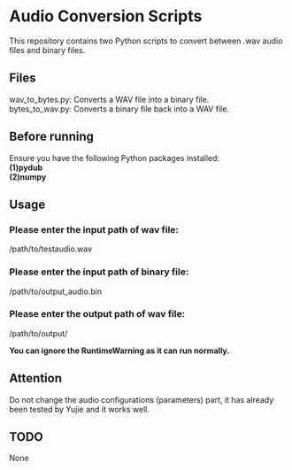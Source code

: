# Audio Conversion Scripts
This repository contains two Python scripts to convert between .wav audio files and binary files.

## Files
wav_to_bytes.py: Converts a WAV file into a binary file.  
bytes_to_wav.py: Converts a binary file back into a WAV file.  

## Before running
Ensure you have the following Python packages installed:  
**(1)pydub**  
**(2)numpy**

## Usage
### Please enter the input path of wav file: 
/path/to/testaudio.wav
### Please enter the input path of binary file: 
/path/to/output_audio.bin  
### Please enter the output path of wav file: 
/path/to/output/

**You can ignore the RuntimeWarning as it can run normally.**

## Attention
Do not change the audio configurations (parameters) part, it has already been tested by Yujie and it works well.

## TODO
None